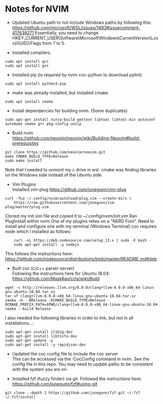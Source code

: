 # Notes for NVIM
- Updated Ubuntu path to not include Windows paths by following this:  
https://github.com/microsoft/WSL/issues/1493#issuecomment-417639271
Essentially, you need to change HKEY_CURRENT_USER\Software\Microsoft\Windows\CurrentVersion\Lxss\{GUID}\Flags from 7 to 5.

- Installed compilers.

```
sudo apt install gcc  
sudo apt install g++
```

- Installed pip (is required by nvim coc-python to download pylint)  
```
sudo apt install python3-pip  
```

- make was already installed, but installed cmake.

```
sudo apt install cmake
```

- Install dependancies for building nvim. (Some duplicates)

```
sudo apt-get install ninja-build gettext libtool libtool-bin autoconf automake cmake g++ pkg-config unzip
```

- Build nvim  
https://github.com/neovim/neovim/wiki/Building-Neovim#build-prerequisites

```
git clone https://github.com/neovim/neovim.git  
make CMAKE_BUILD_TYPE=Release  
sudo make install
```

Note that I needed to unmont my c drive in wsl. cmake was finding libraries on the Windows side instead of the Ubuntu side.

- Vim Plugins  
Installed vim-plug
https://github.com/junegunn/vim-plug

```
curl -fLo ~/.config/nvim/autoload/plug.vim --create-dirs \  
    https://raw.githubusercontent.com/junegunn/vim-plug/master/plug.vim
```

Cloned my init.vim file and copied it to ~/.config/nvim/init.vim
Ran PlugInstall within nvim
One of my plugins relies on a "NERD Font". Need to install and configure one with my terminal (Windows Terminal)
coc requires node which I installed as follows:

```
    curl -sL https://deb.nodesource.com/setup_13.x | sudo -E bash -  
    sudo apt-get install -y nodejs
```

This follows the instructions here: https://github.com/nodesource/distributions/blob/master/README.md#deb

- Built coc (c/c++ parser server)  
Following the instructions here for Ubuntu 18.04: https://github.com/MaskRay/ccls/wiki/Build

```
wget -c http://releases.llvm.org/8.0.0/clang+llvm-8.0.0-x86_64-linux-gnu-ubuntu-18.04.tar.xz  
tar xf clang+llvm-8.0.0-x86_64-linux-gnu-ubuntu-18.04.tar.xz  
cmake -H. -BRelease -DCMAKE_BUILD_TYPE=Release -DCMAKE_PREFIX_PATH=$PWD/clang+llvm-8.0.0-x86_64-linux-gnu-ubuntu-18.04  
cmake --build Release
```

I also needed the following libraries in order to link, but not in all installations...:  
```
sudo apt-get install zlib1g-dev  
sudo apt-get install libtinfo-dev
sudo apt-get update -y
sudo apt-get install -y rapidjson-dev
```

- Updated the coc config file to include the coc server  
This can be accessed via the :CocConfig command in nvim.
See the config file in this repo. You may need to update paths to be consistent with the system you are on.

- Installed fzf (fuzzy finder) via git. Followed the instructions here:  
https://github.com/junegunn/fzf#using-git  
```
git clone --depth 1 https://github.com/junegunn/fzf.git ~/.fzf
~/.fzf/install
```
